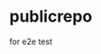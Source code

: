 # publicrepo
for e2e test





























































































































































































































































































































































































































































































































